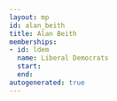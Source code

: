 ```yaml
---
layout: mp
id: alan_beith
title: Alan Beith
memberships:
- id: ldem
  name: Liberal Democrats
  start: 
  end: 
autogenerated: true
---
```

